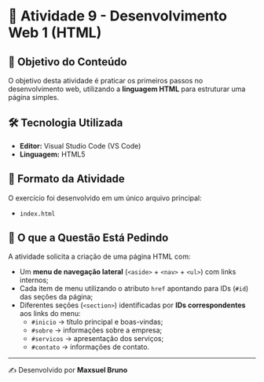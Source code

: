 # 📘 Atividade 9 - Desenvolvimento Web 1 (HTML)

## 🎯 Objetivo do Conteúdo
O objetivo desta atividade é praticar os primeiros passos no desenvolvimento web, utilizando a **linguagem HTML** para estruturar uma página simples.

## 🛠️ Tecnologia Utilizada
- **Editor:** Visual Studio Code (VS Code)  
- **Linguagem:** HTML5  

## 📂 Formato da Atividade
O exercício foi desenvolvido em um único arquivo principal:  

- `index.html`

## 📝 O que a Questão Está Pedindo
A atividade solicita a criação de uma página HTML com:  
- Um **menu de navegação lateral** (`<aside>` + `<nav>` + `<ul>`) com links internos;  
- Cada item de menu utilizando o atributo `href` apontando para IDs (`#id`) das seções da página;  
- Diferentes seções (`<section>`) identificadas por **IDs correspondentes** aos links do menu:  
  - `#inicio` → título principal e boas-vindas;  
  - `#sobre` → informações sobre a empresa;  
  - `#servicos` → apresentação dos serviços;  
  - `#contato` → informações de contato.  

---
✍️ Desenvolvido por **Maxsuel Bruno**
